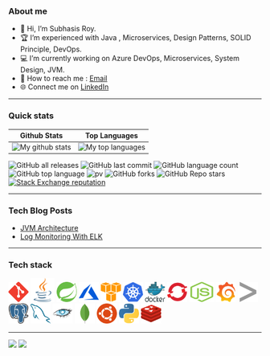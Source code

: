 <!-- 
Copyright (c) 2004 Subhasis Roy - All Rights Reserved
Unauthorized copying or redistribution of this README file in source and binary forms via any medium is strictly prohibited.
-->
<!---
subhroy/subhroy is a ✨ special ✨ repository because its `README.md` (this file) appears on your GitHub profile.
You can click the Preview link to take a look at your changes.
--->
### About me
- 👋 Hi, I’m Subhasis Roy.
- 🏆 I’m experienced with Java , Microservices, Design Patterns, SOLID Principle, DevOps.
- 💻 I’m currently working on Azure DevOps, Microservices, System Design, JVM.
- 📧 How to reach me : [Email](subhasis.it@gmail.com)
- 🌐 Connect me on [LinkedIn](https://www.linkedin.com/in/subhasis-roy/)

---

### Quick stats
| Github Stats | Top Languages |
| --- | --- |
| ![My github stats](https://github-readme-stats.vercel.app/api?username=subhroy&show_icons=true&theme=gotham) | ![My top languages](https://github-readme-stats.vercel.app/api/top-langs/?username=subhroy&show_icons=true&theme=gotham) |

![GitHub all releases](https://img.shields.io/github/downloads/subhroy/hackerrank-exercises/total)
![GitHub last commit](https://img.shields.io/github/last-commit/subhroy/hackerrank-exercises)
![GitHub language count](https://img.shields.io/github/languages/count/subhroy/hackerrank-exercises)
![GitHub top language](https://img.shields.io/github/languages/top/subhroy/hackerrank-exercises?color=yellow)
![pv](https://pageview.vercel.app/?github_user=subhroy)
![GitHub forks](https://img.shields.io/github/forks/subhroy/hackerrank-exercises?style=social)
![GitHub Repo stars](https://img.shields.io/github/stars/subhroy/hackerrank-exercises?style=social)
<a href="https://stackoverflow.com/users/13646081">
    <img alt="Stack Exchange reputation" src="https://img.shields.io/stackexchange/stackoverflow/r/13646081?color=orange&label=reputation&logo=stackoverflow">
</a>
<!-- Not used...
![Bitbucket open issues](https://img.shields.io/bitbucket/issues/subhroy/hackerrank-exercises)
![Stack Exchange reputation](https://img.shields.io/stackexchange/stackoverflow/r/13646081?color=orange&label=reputation&logo=stackoverflow)
-->


---
### Tech Blog Posts
<!-- BLOG_START -->
- [JVM Architecture](https://dzone.com/articles/jvm-memory-architecture-and-gc)
- [Log Monitoring With ELK](https://dzone.com/articles/jenkins-log-monitoring-with-elk) 
<!-- BLOG_END -->
---

### Tech stack

<p align="left">
      <img src="/icons/git-scm-icon.svg" alt="GIT" width="40" height="40"/>
      <img src="/icons/java-icon.svg" alt="java" width="48" height="48"/> 
      <img src="/icons/springio-icon.svg" alt="spring" width="40" height="40"/>
      <img src="/icons/microsoft_azure-icon.svg" alt="azure" width="40" height="40"/>
      <img src="/icons/amazon_aws-icon.svg" alt="amazonaws" width="40" height="40"/>   
      <img src="/icons/kubernetes-icon.svg" alt="kubernetes" width="40" height="40"/>
      <img src="/icons/docker-official.svg" alt="docker" width="40" height="40"/>
      <img src="/icons/openshift-icon.svg" alt="openshift" width="40" height="40"/>
      <img src="/icons/nodejs-icon.svg" alt="Nodejs" width="50" height="40"/>            
      <img src="/icons/grafana-icon.svg" alt="grafana" width="40" height="40"/>
      <img src="/icons/splunk-icon.svg" alt="splunk" width="40" height="40"/>
      <img src="/icons/postgresql-icon.svg" alt="postgres" width="40" height="40"/>
      <img src="/icons/mysql-icon.svg" alt="mysql" width="40" height="40"/>
      <img src="/icons/apache_cassandra-icon.svg" alt="cassandra" width="40" height="40"/>
      <img src="/icons/mongodb-icon.svg" alt="mongodb" width="40" height="40"/>
      <img src="/icons/ubuntu-icon.svg" alt="ubuntu" width="40" height="40"/>
      <img src="/icons/python-icon.svg" alt="python" width="40" height="40"/>
      <img src="/icons/redis-icon.svg" alt="redis" width="40" height="40"/>
</p>

---
<a href="https://github.com/subhroy" alt="https://github.com/subhroy"><img src="https://img.shields.io/static/v1?style=for-the-badge&label=CREATED%20BY&message=subhasis&color=000000"></a>
<a href="https://github.com/subhroy/subhroy/blob/main/LICENSE" alt="https://github.com/subhroy/subhroy/blob/main/LICENSE"><img src="https://img.shields.io/static/v1?style=for-the-badge&label=LICENSE&message=MIT&color=000000"></a>

